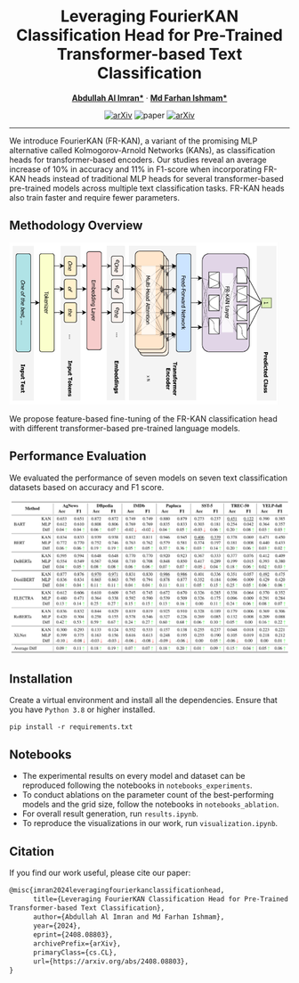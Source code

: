 <div align="center">

# Leveraging FourierKAN Classification Head for Pre-Trained Transformer-based Text Classification

</div>

<p align="center">
  <a href="https://imranabdullah.com"><strong>Abdullah Al Imran*</strong></a>
  ·
  <a href="https://farhanishmam.github.io/"><strong>Md Farhan Ishmam*</strong></a>
</p>

<div align="center">

[![arXiv](https://img.shields.io/badge/arXiv-2408.08803-b31b1b.svg?logo=arxiv)](https://arxiv.org/abs/2408.08803)
![paper](https://img.shields.io/badge/Paper_Status-In--Review-yellow)
[![arXiv](https://img.shields.io/badge/Code-Repository-blue?logo=GitHub)](https://github.com/abdalimran/FR-KAN-Text-Classification)

</div>

---

We introduce FourierKAN (FR-KAN), a variant of the promising MLP alternative called Kolmogorov-Arnold Networks (KANs), as classification heads for transformer-based encoders. Our studies reveal an average increase of 10% in accuracy and 11% in F1-score when incorporating FR-KAN heads instead of traditional MLP heads for several transformer-based pre-trained models across multiple text classification tasks. FR-KAN heads also train faster and require fewer parameters. 

## Methodology Overview

<img src="assets/method_overview.png" alt="Image Not Found" width="485"/>

We propose feature-based fine-tuning of the FR-KAN classification head with different transformer-based pre-trained language models. 

## Performance Evaluation

We evaluated the performance of seven models on seven text classification datasets based on accuracy and F1 score.

<img src="assets/results_full.PNG" alt="Image Not Found" width="800"/>

## Installation

Create a virtual environment and install all the dependencies. Ensure that you have `Python 3.8` or higher installed.

```
pip install -r requirements.txt
```

## Notebooks
- The experimental results on every model and dataset can be reproduced following the notebooks in `notebooks_experiments`. 
- To conduct ablations on the parameter count of the best-performing models and the grid size, follow the notebooks in `notebooks_ablation`.
- For overall result generation, run `results.ipynb`.
- To reproduce the visualizations in our work, run `visualization.ipynb`. 

## Citation

If you find our work useful, please cite our paper:
```
@misc{imran2024leveragingfourierkanclassificationhead,
      title={Leveraging FourierKAN Classification Head for Pre-Trained Transformer-based Text Classification}, 
      author={Abdullah Al Imran and Md Farhan Ishmam},
      year={2024},
      eprint={2408.08803},
      archivePrefix={arXiv},
      primaryClass={cs.CL},
      url={https://arxiv.org/abs/2408.08803}, 
}
```

